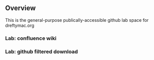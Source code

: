 ## Overview

This is the general-purpose publically-accessible github lab space for dreftymac.org

### Lab: confluence wiki


### Lab: github filtered download
